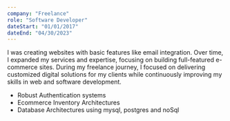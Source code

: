 ```yaml
---
company: "Freelance"
role: "Software Developer"
dateStart: "01/01/2017"
dateEnd: "04/30/2023"
---
```


I was creating websites with basic features like email integration. Over time, I expanded my services and expertise, focusing on building full-featured e-commerce sites. During my freelance journey, I focused on delivering customized digital solutions for my clients while continuously improving my skills in web and software development.

- Robust Authentication systems
- Ecommerce Inventory Architectures
- Database Architectures using mysql, postgres and noSql
